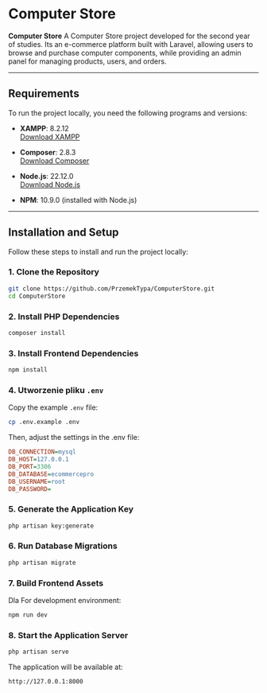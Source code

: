 # Computer Store

**Computer Store** A Computer Store project developed for the second year of studies. Its an e-commerce platform built with Laravel, allowing users to browse and purchase computer components,
 while providing an admin panel for managing products, users, and orders.

---

## Requirements

To run the project locally, you need the following programs and versions:

- **XAMPP**: 8.2.12  
  [Download XAMPP](https://www.apachefriends.org/index.html)

- **Composer**: 2.8.3  
  [Download Composer](https://getcomposer.org/)

- **Node.js**: 22.12.0  
  [Download Node.js](https://nodejs.org/)

- **NPM**: 10.9.0 (installed with Node.js)

---

## Installation and Setup

Follow these steps to install and run the project locally:

### 1. Clone the Repository
```bash
git clone https://github.com/PrzemekTypa/ComputerStore.git
cd ComputerStore
```

### 2. Install PHP Dependencies
```bash
composer install
```

### 3. Install Frontend Dependencies
```bash
npm install
```

### 4. Utworzenie pliku `.env`
Copy the example `.env` file:
```bash
cp .env.example .env
```

Then, adjust the settings in the .env file:
```ini
DB_CONNECTION=mysql
DB_HOST=127.0.0.1
DB_PORT=3306
DB_DATABASE=ecommercepro
DB_USERNAME=root
DB_PASSWORD=
```

### 5. Generate the Application Key
```bash
php artisan key:generate
```

### 6. Run Database Migrations
```bash
php artisan migrate
```

### 7. Build Frontend Assets

Dla For development environment:
```bash
npm run dev
```

### 8. Start the Application Server
```bash
php artisan serve
```

The application will be available at:
```
http://127.0.0.1:8000
```
